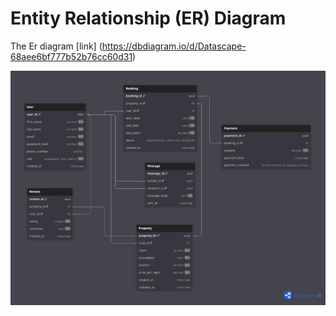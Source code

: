 # Entity Relationship (ER) Diagram
The Er diagram [link] (https://dbdiagram.io/d/Datascape-68aee6bf777b52b76cc60d31)

![image](./erd.png)